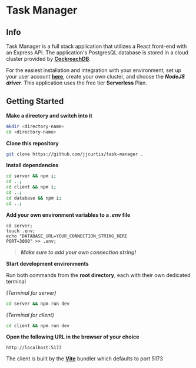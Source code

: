 # Task Manager

## Info

Task Manager is a full stack application that utilizes a React front-end with an Express API. The application's PostgresQL database is stored in a cloud cluster provided by **[CockroachDB](https://www.cockroachlabs.com/product/)**. 

For the easiest installation and integration with your environment, set up your user account **[here](https://cockroachlabs.cloud/signup)**, create your own cluster, and choose the ***NodeJS driver***. This application uses the free tier **Serverless** Plan.   

## Getting Started

**Make a directory and switch into it**
```bash
mkdir <directory-name>
cd <directory-name>
```

**Clone this repository**

```bash
git clone https://github.com/jjcurtis/task-manager .
```

**Install dependencies**

```bash
cd server && npm i;
cd ..;
cd client && npm i;
cd ..;
cd database && npm i;
cd ..;
```

**Add your own environment variables to a _.env_ file**

```env
cd server;
touch .env;
echo "DATABASE_URL=YOUR_CONNECTION_STRING_HERE
PORT=3000" >> .env;
```
> ***Make sure to add your own connection string!***

**Start development environments**

Run both commands from the **root directory**, each with their own dedicated terminal 

*(Terminal for server)*
```bash
cd server && npm run dev
```

*(Terminal for client)*
```bash
cd client && npm run dev
```


**Open the following URL in the browser of your choice**
```
http://localhost:5173
```
The client is built by the **[Vite](https://vitejs.dev/)** bundler which defaults to port 5173
